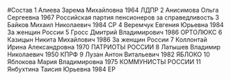 #Состав
1 Алиева Зарема Михайловна 1964 ЛДПР
2 Анисимова Ольга Сергеевна 1967 Российская партия пенсионеров за справедливость
3 Байков Михаил Николаевич 1984 СР
4 Веремчук Евгения Юрьевна 1984 За женщин России
5 Гросс Дмитрий Владимирович 1986 ОРТОЛЮКС
6 Казицын Никита Михайлович 1986 За женщин России
7 Коллонтай Ирина Александровна 1970 ПАТРИОТЫ РОССИИ
8 Латышев Владимир Николаевич 1950 КПРФ
9 Лузан Антон Витальевич 1982 ЯБЛОКО
10 Яблокова Мария Владимировна 1975 КОММУНИСТЫ РОССИИ
11 Янбухтина Таисия Юрьевна 1984 ЕР
